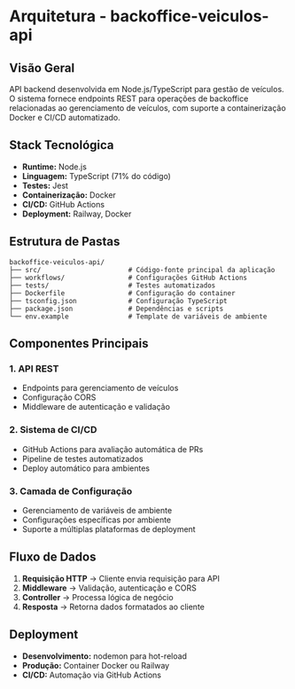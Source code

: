 # Arquitetura - backoffice-veiculos-api

## Visão Geral

API backend desenvolvida em Node.js/TypeScript para gestão de veículos. O sistema fornece endpoints REST para operações de backoffice relacionadas ao gerenciamento de veículos, com suporte a containerização Docker e CI/CD automatizado.

## Stack Tecnológica

- **Runtime:** Node.js
- **Linguagem:** TypeScript (71% do código)
- **Testes:** Jest
- **Containerização:** Docker
- **CI/CD:** GitHub Actions
- **Deployment:** Railway, Docker

## Estrutura de Pastas

```
backoffice-veiculos-api/
├── src/                      # Código-fonte principal da aplicação
├── workflows/                # Configurações GitHub Actions
├── tests/                    # Testes automatizados
├── Dockerfile                # Configuração do container
├── tsconfig.json             # Configuração TypeScript
├── package.json              # Dependências e scripts
└── env.example               # Template de variáveis de ambiente
```

## Componentes Principais

### 1. API REST
- Endpoints para gerenciamento de veículos
- Configuração CORS
- Middleware de autenticação e validação

### 2. Sistema de CI/CD
- GitHub Actions para avaliação automática de PRs
- Pipeline de testes automatizados
- Deploy automático para ambientes

### 3. Camada de Configuração
- Gerenciamento de variáveis de ambiente
- Configurações específicas por ambiente
- Suporte a múltiplas plataformas de deployment

## Fluxo de Dados

1. **Requisição HTTP** → Cliente envia requisição para API
2. **Middleware** → Validação, autenticação e CORS
3. **Controller** → Processa lógica de negócio
4. **Resposta** → Retorna dados formatados ao cliente

## Deployment

- **Desenvolvimento:** nodemon para hot-reload
- **Produção:** Container Docker ou Railway
- **CI/CD:** Automação via GitHub Actions
